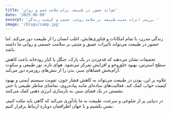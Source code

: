 ```yaml
---
title: 'فواید حضور در طبیعت برای سلامت جسم و روان'
date: '2025-06-08'
excerpt: 'بررسی اثرات مثبت طبیعت بر سلامت روحی، جسمی و کیفیت زندگی.'
image: '/blogs/camp.jpg'
---
```


زندگی مدرن، با تمام امکانات و فناوری‌هایش، اغلب انسان را از طبیعت دور می‌کند. اما حضور در طبیعت می‌تواند تأثیرات عمیق و مثبتی بر سلامت جسمی و روانی ما داشته باشد.

تحقیقات نشان می‌دهند که قدم‌زدن در یک پارک، جنگل یا کنار رودخانه باعث کاهش سطح استرس، بهبود خلق‌وخو و افزایش تمرکز می‌شود. هوای تازه، نور طبیعی و سکوت آرام‌بخش فضاهای سبز، بدن را از تنش‌های روزمره دور می‌کند.

علاوه بر این، بودن در طبیعت می‌تواند به کاهش فشار خون، تقویت سیستم ایمنی و بهبود کیفیت خواب کمک کند. فعالیت‌های ساده‌ای مانند پیاده‌روی، تماشای مناظر طبیعی یا حتی نشستن در یک فضای سبز، به بازسازی انرژی ذهنی کمک می‌کنند.

در دنیایی پر از شلوغی و سرعت، طبیعت به ما یادآوری می‌کند که گاهی باید مکث کنیم، نفس بکشیم و با جهان اطرافمان دوباره ارتباط برقرار کنیم.
